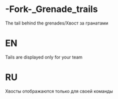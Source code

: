 # -Fork-_Grenade_trails
The tail behind the grenades/Хвост за гранатами

# EN
Tails are displayed only for your team

# RU
Хвосты отображаются только для своей команды
